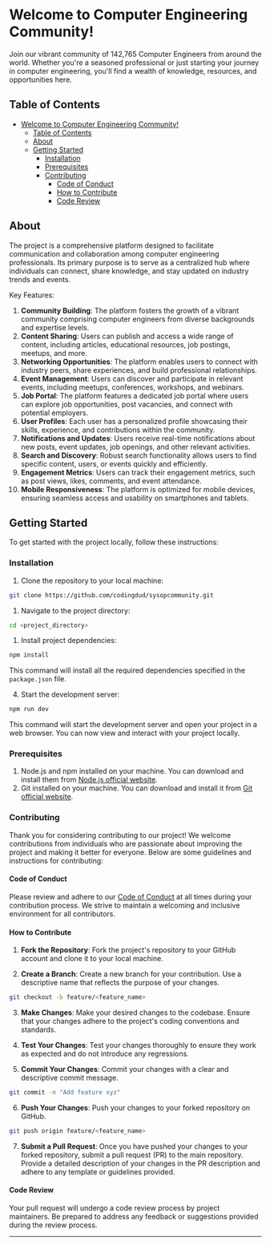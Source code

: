 # Welcome to Computer Engineering Community!

Join our vibrant community of 142,765 Computer Engineers from around the world. Whether you're a seasoned professional or just starting your journey in computer engineering, you'll find a wealth of knowledge, resources, and opportunities here.
## Table of Contents

- [Welcome to Computer Engineering Community!](#welcome-to-computer-engineering-community)
  - [Table of Contents](#table-of-contents)
  - [About](#about)
  - [Getting Started](#getting-started)
    - [Installation](#installation)
    - [Prerequisites](#prerequisites)
    - [Contributing](#contributing)
      - [Code of Conduct](#code-of-conduct)
      - [How to Contribute](#how-to-contribute)
      - [Code Review](#code-review)

## About

The project is a comprehensive platform designed to facilitate communication and collaboration among computer engineering professionals. Its primary purpose is to serve as a centralized hub where individuals can connect, share knowledge, and stay updated on industry trends and events.

Key Features:
1. **Community Building**: The platform fosters the growth of a vibrant community comprising computer engineers from diverse backgrounds and expertise levels.
2. **Content Sharing**: Users can publish and access a wide range of content, including articles, educational resources, job postings, meetups, and more.
3. **Networking Opportunities**: The platform enables users to connect with industry peers, share experiences, and build professional relationships.
4. **Event Management**: Users can discover and participate in relevant events, including meetups, conferences, workshops, and webinars.
5. **Job Portal**: The platform features a dedicated job portal where users can explore job opportunities, post vacancies, and connect with potential employers.
6. **User Profiles**: Each user has a personalized profile showcasing their skills, experience, and contributions within the community.
7. **Notifications and Updates**: Users receive real-time notifications about new posts, event updates, job openings, and other relevant activities.
8. **Search and Discovery**: Robust search functionality allows users to find specific content, users, or events quickly and efficiently.
9. **Engagement Metrics**: Users can track their engagement metrics, such as post views, likes, comments, and event attendance.
10. **Mobile Responsiveness**: The platform is optimized for mobile devices, ensuring seamless access and usability on smartphones and tablets.

## Getting Started

To get started with the project locally, follow these instructions:



### Installation

1. Clone the repository to your local machine:

```bash
git clone https://github.com/codingdud/sysopcommunity.git
```


1. Navigate to the project directory:

```bash
cd <project_directory>
```

1. Install project dependencies:

```bash
npm install
```

This command will install all the required dependencies specified in the `package.json` file.

4. Start the development server:

```bash
npm run dev
```

This command will start the development server and open your project in a web browser. You can now view and interact with your project locally.

### Prerequisites

1. Node.js and npm installed on your machine. You can download and install them from [Node.js official website](https://nodejs.org/).
2. Git installed on your machine. You can download and install it from [Git official website](https://git-scm.com/).
   

### Contributing

Thank you for considering contributing to our project! We welcome contributions from individuals who are passionate about improving the project and making it better for everyone. Below are some guidelines and instructions for contributing:

#### Code of Conduct

Please review and adhere to our [Code of Conduct](link_to_code_of_conduct.md) at all times during your contribution process. We strive to maintain a welcoming and inclusive environment for all contributors.

#### How to Contribute

1. **Fork the Repository**: Fork the project's repository to your GitHub account and clone it to your local machine.

2. **Create a Branch**: Create a new branch for your contribution. Use a descriptive name that reflects the purpose of your changes.

```bash
git checkout -b feature/<feature_name>
```

3. **Make Changes**: Make your desired changes to the codebase. Ensure that your changes adhere to the project's coding conventions and standards.

4. **Test Your Changes**: Test your changes thoroughly to ensure they work as expected and do not introduce any regressions.

5. **Commit Your Changes**: Commit your changes with a clear and descriptive commit message.

```bash
git commit -m "Add feature xyz"
```

6. **Push Your Changes**: Push your changes to your forked repository on GitHub.

```bash
git push origin feature/<feature_name>
```

7. **Submit a Pull Request**: Once you have pushed your changes to your forked repository, submit a pull request (PR) to the main repository. Provide a detailed description of your changes in the PR description and adhere to any template or guidelines provided.

#### Code Review

Your pull request will undergo a code review process by project maintainers. Be prepared to address any feedback or suggestions provided during the review process.


---
